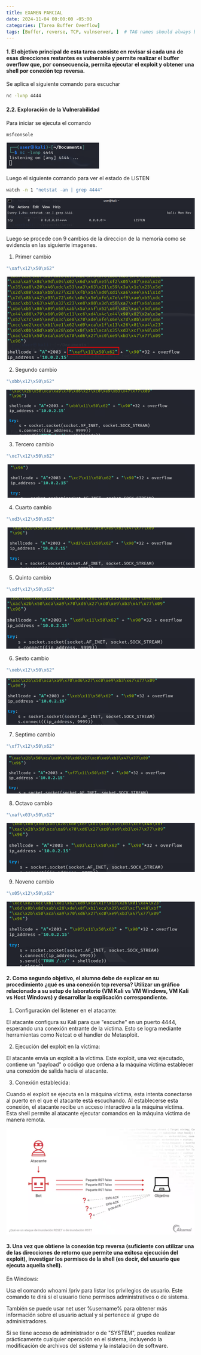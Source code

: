 ```yaml
---
title: EXAMEN PARCIAL
date: 2024-11-04 00:00:00 -05:00
categories: [Tarea Buffer Overflow]
tags: [Buffer, reverse, TCP, vulnserver, ]  # TAG names should always be lowercase
---
```



#### **1. El objetivo principal de esta tarea consiste en revisar si cada una de esas direcciones restantes es vulnerable y permite realizar el buffer overflow que, por consecuencia, permita ejecutar el exploit y obtener una shell por conexión tcp reversa.**

Se aplica el siguiente comando para escuchar

```bash
nc -lvnp 4444
```

#### **2.2. Exploración de la Vulnerabilidad**

Para iniciar se ejecuta el comando

```bash
msfconsole
```

![msf](/assets/imagen/1.png)

Luego el siguiente comando para ver el estado de LISTEN

```bash
watch -n 1 "netstat -an | grep 4444"
```
![msf](/assets/imagen/3.png)

Luego se procede con 9 cambios de la direccion de la memoria como se evidencia en las siguiente imagenes.

1. Primer cambio

```bash
"\xaf\x12\x50\x62"
```

![msf](/assets/imagen/2.png)

2. Segundo cambio

```bash
"\xbb\x12\x50\x62"
```

![msf](/assets/imagen/4.png)

3. Tercero cambio

```bash
"\xc7\x12\x50\x62"
```

![msf](/assets/imagen/5.png)

4. Cuarto cambio

```bash
"\xd3\x12\x50\x62"
```

![msf](/assets/imagen/6.png)

5. Quinto cambio

```bash
"\xdf\x12\x50\x62"
```

![msf](/assets/imagen/7.png)

6. Sexto cambio

```bash
"\xeb\x12\x50\x62"
```

![msf](/assets/imagen/8.png)

7. Septimo cambio

```bash
"\xf7\x12\x50\x62"
```

![msf](/assets/imagen/9.png)

8. Octavo cambio

```bash
"\xaf\x03\x50\x62"
```

![msf](/assets/imagen/10.png)

9. Noveno cambio

```bash
"\x05\x12\x50\x62"
```

![msf](/assets/imagen/11.png)


#### **2. Como segundo objetivo, el alumno debe de explicar en su procedimiento ¿qué es una conexión tcp reversa? Utilizar un gráfico relacionado a su setup de laboratorio (VM Kali vs VM Windows, VM Kali vs Host Windows) y desarrollar la explicación correspondiente.**

1. Configuración del listener en el atacante:

El atacante configura su Kali para que "escuche" en un puerto 4444, esperando una conexión entrante de la víctima. Esto se logra mediante herramientas como Netcat o el handler de Metasploit.

2. Ejecución del exploit en la víctima:

El atacante envía un exploit a la víctima. Este exploit, una vez ejecutado, contiene un "payload" o código que ordena a la máquina víctima establecer una conexión de salida hacia el atacante.

3. Conexión establecida:

Cuando el exploit se ejecuta en la máquina víctima, esta intenta conectarse al puerto en el que el atacante está escuchando. Al establecerse esta conexión, el atacante recibe un acceso interactivo a la máquina víctima. Esta shell permite al atacante ejecutar comandos en la máquina víctima de manera remota.

![msf](/assets/imagen/12.png)


#### **3. Una vez que obtiene la conexión tcp reversa (suficiente con utilizar una de las direcciones de retorno que permite una exitosa ejecución del exploit), investigar los permisos de la shell (es decir, del usuario que ejecuta aquella shell).**

En Windows:

Usa el comando whoami /priv para listar los privilegios de usuario. Este comando te dirá si el usuario tiene permisos administrativos o de sistema.

También se puede usar net user %username% para obtener más información sobre el usuario actual y si pertenece al grupo de administradores.

Si se tiene acceso de administrador o de "SYSTEM", puedes realizar prácticamente cualquier operación en el sistema, incluyendo la modificación de archivos del sistema y la instalación de software.